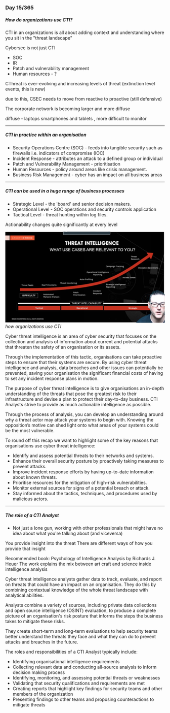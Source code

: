 ### Day 15/365

##### How do organizations use CTI?

CTI in an organizations is all about adding context and understanding where you sit in the "threat landscape"

Cybersec is not just CTI
- SOC
- IR
- Patch and vulnerability management
- Human resources - ?

CThreat is ever-evolving and increasing levels of threat (extinction level events, this is new)

due to this, CSEC needs to move from reactive to proactive (still defensive)

The corporate network is becoming larger and more diffuse

diffuse - laptops smartphones and tablets , more difficult to monitor

---
##### CTI in practice within an organisation

- Security Operations Centre (SOC) - feeds into tangible security such as firewalls i.e. indicators of compromise (IOC)
- Incident Response - attributes an attack to a defined group or individual
- Patch and Vulnerability Management - prioritisation
- Human Resources - policy around areas like crisis management.
- Business Risk Management -  cyber has an impact on all business areas

---
##### CTI can be used in a huge range of business processes
- Strategic Level - the 'board' and senior decision makers.
- Operational Level - SOC operations and security controls application
- Tactical Level - threat hunting within log files.

Actionability changes quite significantly at every level

![2. Source Material/Career/Images/Pasted image 20250215173648.png](../../../../7.%20Images/Pasted%20image%2020250215173648%201.png)
*how organizations use CTI*

Cyber threat intelligence is an area of cyber security that focuses on the collection and analysis of information about current and potential attacks that threaten the safety of an organisation or its assets.  
  
Through the implementation of this tactic, organisations can take proactive steps to ensure that their systems are secure. By using cyber threat intelligence and analysis, data breaches and other issues can potentially be prevented, saving your organisation the significant financial costs of having to set any incident response plans in motion.  
  
The purpose of cyber threat intelligence is to give organisations an in-depth understanding of the threats that pose the greatest risk to their infrastructure and devise a plan to protect their day-to-day business. CTI Analysts strive to provide as much actionable intelligence as possible.  
  
Through the process of analysis, you can develop an understanding around why a threat actor may attack your systems to begin with. Knowing the opposition’s motive can shed light onto what areas of your systems could be the most vulnerable.  
  
To round off this recap we want to highlight some of the key reasons that organisations use cyber threat intelligence:  
  

- Identify and assess potential threats to their networks and systems.
- Enhance their overall security posture by proactively taking measures to prevent attacks.
- Improve incident response efforts by having up-to-date information about known threats.
- Prioritise resources for the mitigation of high-risk vulnerabilities.
- Monitor external sources for signs of a potential breach or attack.
- Stay informed about the tactics, techniques, and procedures used by malicious actors.
---

##### The role of a CTI Analyst

- Not just a lone gun, working with other professionals that might have no idea about what you're talking about (and viceversa)

You provide insight into the threat
There are different ways of how you provide that insight

Recommended book: Psychology of Intelligence Analysis by Richards J. Heuer
The work explains the mix between art craft and science inside intelligence analysis

Cyber threat intelligence analysts gather data to track, evaluate, and report on threats that could have an impact on an organisation. They do this by combining contextual knowledge of the whole threat landscape with analytical abilities.  
  
Analysts combine a variety of sources, including private data collections and open source intelligence (OSINT) evaluation, to produce a complete picture of an organisation's risk posture that informs the steps the business takes to mitigate these risks.  
  
They create short-term and long-term evaluations to help security teams better understand the threats they face and what they can do to prevent attacks and breaches in the future.  
  
The roles and responsibilities of a CTI Analyst typically include:  
  
- Identifying organisational intelligence requirements
- Collecting relevant data and conducting all-source analysis to inform decision making process
- Identifying, monitoring, and assessing potential threats or weaknesses
- Validating that security qualifications and requirements are met
- Creating reports that highlight key findings for security teams and other members of the organization
- Presenting findings to other teams and proposing counteractions to mitigate threats
